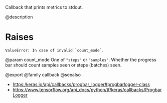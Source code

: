Callback that prints metrics to stdout.

@description

# Raises
    ValueError: In case of invalid `count_mode`.

@param count_mode
One of `"steps"` or `"samples"`.
Whether the progress bar should
count samples seen or steps (batches) seen.

@export
@family callback
@seealso
+ <https:/keras.io/api/callbacks/progbar_logger#progbarlogger-class>
+ <https://www.tensorflow.org/api_docs/python/tf/keras/callbacks/ProgbarLogger>
